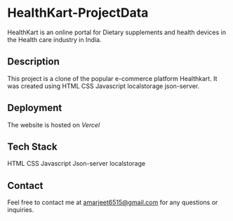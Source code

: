 # HealthKart-ProjectData

HealthKart is an online portal for Dietary supplements and health devices in the Health care industry in India. 

## Description

This project is a clone of the popular e-commerce platform Healthkart. It was created using HTML CSS Javascript localstorage json-server.

## Deployment

The website is hosted on *Vercel*




## Tech Stack

HTML
CSS
Javascript
Json-server
localstorage





## Contact

Feel free to contact me at amarjeet6515@gmail.com for any questions or inquiries.
